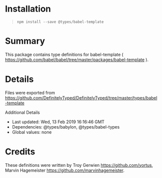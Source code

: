 # Installation
> `npm install --save @types/babel-template`

# Summary
This package contains type definitions for babel-template ( https://github.com/babel/babel/tree/master/packages/babel-template ).

# Details
Files were exported from https://github.com/DefinitelyTyped/DefinitelyTyped/tree/master/types/babel-template

Additional Details
 * Last updated: Wed, 13 Feb 2019 16:16:46 GMT
 * Dependencies: @types/babylon, @types/babel-types
 * Global values: none

# Credits
These definitions were written by Troy Gerwien <https://github.com/yortus>, Marvin Hagemeister <https://github.com/marvinhagemeister>.

